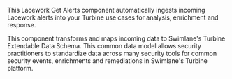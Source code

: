 This Lacework Get Alerts component automatically ingests incoming Lacework alerts into your Turbine use cases for 
analysis, enrichment and response.


This component transforms and maps incoming data to Swimlane's Turbine Extendable Data Schema. This common data model 
allows security practitioners to standardize data across many security tools for common security events, enrichments 
and remediations in Swimlane's Turbine platform.


